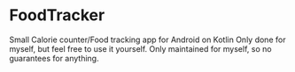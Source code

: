 # FoodTracker
Small Calorie counter/Food tracking app for Android on Kotlin
Only done for myself, but feel free to use it yourself. Only maintained for myself, so no guarantees for anything.
